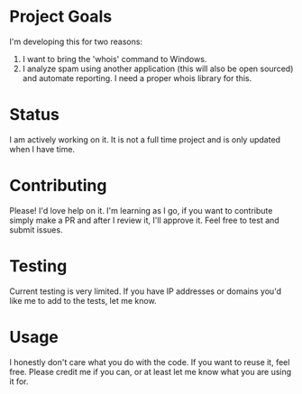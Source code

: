 # Project Goals

I'm developing this for two reasons:

1. I want to bring the 'whois' command to Windows.
2. I analyze spam using another application (this will also be open sourced) and automate reporting. I need a proper whois library for this.

# Status

I am actively working on it. It is not a full time project and is only updated when I have time.


# Contributing

Please! I'd love help on it. I'm learning as I go, if you want to contribute simply make a PR and after I review it, I'll approve it. Feel free to test and submit issues.

# Testing

Current testing is very limited. If you have IP addresses or domains you'd like me to add to the tests, let me know.

# Usage

I honestly don't care what you do with the code. If you want to reuse it, feel free. Please credit me if you can, or at least let me know what you are using it for.